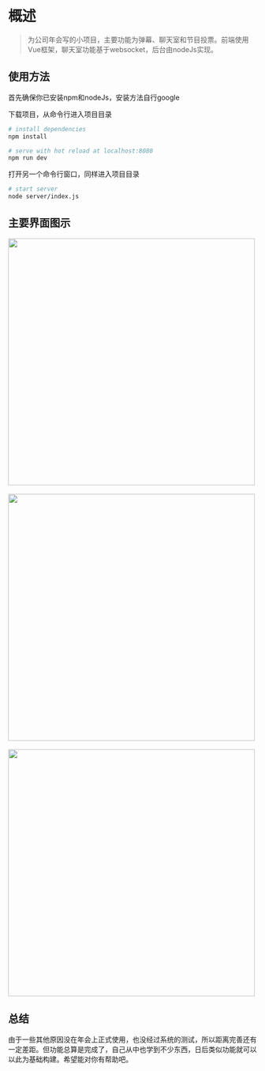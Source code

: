 # 概述

> 为公司年会写的小项目，主要功能为弹幕、聊天室和节目投票。前端使用Vue框架，聊天室功能基于websocket，后台由nodeJs实现。

## 使用方法

首先确保你已安装npm和nodeJs，安装方法自行google

下载项目，从命令行进入项目目录
``` bash
# install dependencies
npm install

# serve with hot reload at localhost:8080
npm run dev
```

打开另一个命令行窗口，同样进入项目目录
``` bash
# start server
node server/index.js
```

## 主要界面图示
<img height='500px' width='auto' src='https://github.com/soggotheslitherer/cls-annual-meeting/blob/master/static/danmu.png'/>  
<img height='500px' width='auto' src='https://github.com/soggotheslitherer/cls-annual-meeting/blob/master/static/chat.png'/>        <img height='500px' width='auto' src='https://github.com/soggotheslitherer/cls-annual-meeting/blob/master/static/vote.png'/>

## 总结

由于一些其他原因没在年会上正式使用，也没经过系统的测试，所以距离完善还有一定差距。但功能总算是完成了，自己从中也学到不少东西，日后类似功能就可以以此为基础构建。希望能对你有帮助吧。
